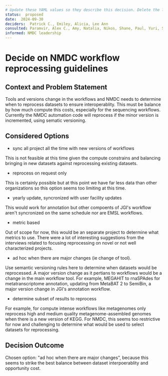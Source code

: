 ```yaml
---
# Update these YAML values so they describe this decision. Delete the leading `→` characters.
status:  proposed
date:  2024-09-30
deciders:  Patrick C., Emiley, Alicia, Lee Ann 
consulted: Paramvir, Alex C., Amy, Natalia, Nikos, Shane, Paul, Yuri, Sam, Juila, Leah
informed: NMDC leadership
---
```

# Decide on NMDC workflow reprocessing guidelines

## Context and Problem Statement

Tools and versions change in the workflows and NMDC needs to determine when to reprocess datasets to ensure interoperablity. This must be balance by how much compute this costs, especially for the sequencing workflows. Currently the NMDC automation code will reprocess if the minor version is incremented, using sematic versioning. 


## Considered Options

* sync all project all the time with new versions of workflows

This is not feasible at this time given the compute constrains and balancing bringing in new datasets against reprocessing existing datasets. 
* reprocess on request only

This is certainly possible but at this point we have far less data than other organizations so this option seems too limiting at this time.
* yearly update, syncronized with user facility updates

This would work for annotation but other compoents of JGI's workflow aren't syncronized on the same schedule nor are EMSL workflows. 
* metric based

Out of scope for now, this would be an separate project to determine what metrics to use. There were a lot of interesting suggestions from the interviews related to focusing reprocessing on novel or not well characterized projects.
* ad hoc when there are major changes (ie change of tool). 

Use semantic versioning rules here to determine when datasets would be reprocessed. A major version change as it pertians to workflows would be a change in the main workflow tool. For example, MEGAHIT to rnaSPAdes for metatranscriptome annotation, updating from MetaBAT 2 to SemiBin, a major version change in JGI's annotation workflow.
* determine subset of results to reprocess

For example, for compute intense workflows like metagenomes only reprocess high and medium quality metagenome-assembled genomes when there is a new version of KEGG.  For NMDC, this seems too restrictive for now and challenging to determine what would be used to select datasets for reprocessing.

## Decision Outcome

Chosen option: "ad hoc when there are major changes", because this seems to strike the best balance between dataset interpoerablity and opportunity cost.



